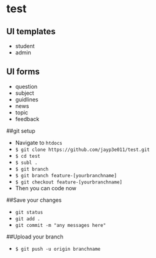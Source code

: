 # test

## UI templates
* student
* admin

## UI forms
* question
* subject
* guidlines
* news
* topic
* feedback

##git setup

* Navigate to ```htdocs```
* ```$ git clone https://github.com/jayp3e011/test.git```
* ```$ cd test```
* ```$ subl .```
* ```$ git branch```
* ```$ git branch feature-[yourbranchname]```
* ```$ git checkout feature-[yourbranchname]```
* Then you can code now

##Save your changes
* ```git status```
* ```git add .```
* ```git commit -m "any messages here"```

##Upload your branch
* ```$ git push -u origin branchname```
